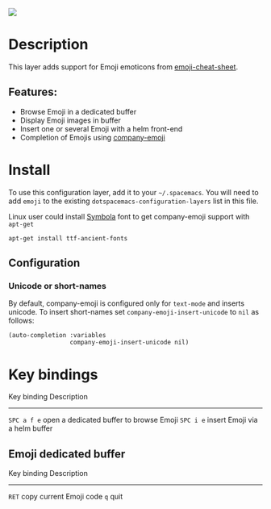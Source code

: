 ![](img/emojis.png)

Description
===========

This layer adds support for Emoji emoticons from
[emoji-cheat-sheet](https://www.webpagefx.com/tools/emoji-cheat-sheet/).

Features:
---------

-   Browse Emoji in a dedicated buffer
-   Display Emoji images in buffer
-   Insert one or several Emoji with a helm front-end
-   Completion of Emojis using
    [company-emoji](https://github.com/dunn/company-emoji)

Install
=======

To use this configuration layer, add it to your `~/.spacemacs`. You will
need to add `emoji` to the existing `dotspacemacs-configuration-layers`
list in this file.

Linux user could install [Symbola](https://zhm.github.io/symbola/) font
to get company-emoji support with `apt-get`

``` {.shell}
apt-get install ttf-ancient-fonts
```

Configuration
-------------

### Unicode or short-names

By default, company-emoji is configured only for `text-mode` and inserts
unicode. To insert short-names set `company-emoji-insert-unicode` to
`nil` as follows:

``` {.commonlisp org-language="emacs-lisp"}
(auto-completion :variables
                 company-emoji-insert-unicode nil)
```

Key bindings
============

  Key binding   Description
  ------------- -----------------------------------------
  `SPC a f e`   open a dedicated buffer to browse Emoji
  `SPC i e`     insert Emoji via a helm buffer

Emoji dedicated buffer
----------------------

  Key binding   Description
  ------------- -------------------------
  `RET`         copy current Emoji code
  `q`           quit
